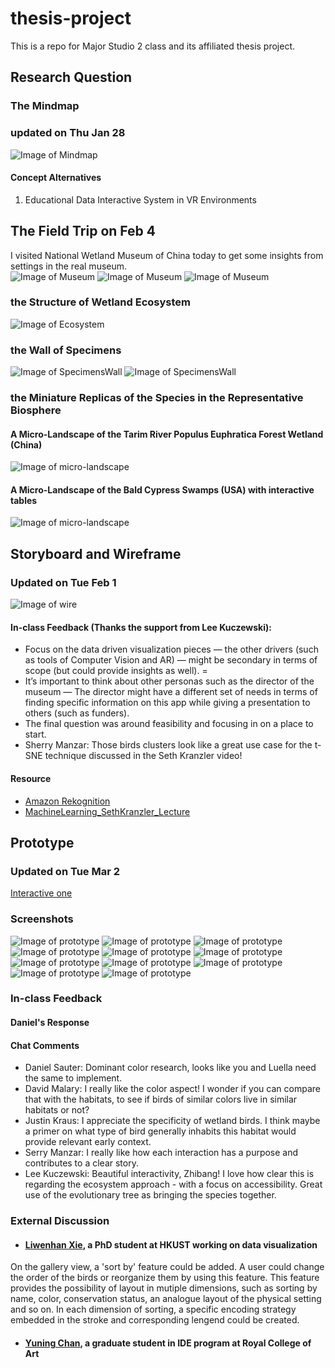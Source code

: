 # thesis-project
 This is a repo for Major Studio 2 class and its affiliated thesis project.

## Research Question

### The Mindmap
### updated on Thu Jan 28
![Image of Mindmap](./pics/zhibang_map.png)

#### Concept Alternatives
1. Educational Data Interactive System in VR Environments

## The Field Trip on Feb 4 
I visited National Wetland Museum of China today to get some insights from settings in the real museum.  
![Image of Museum](./field-trip/museum1.jpeg)
![Image of Museum](./field-trip/museum2.jpeg)
![Image of Museum](./field-trip/museum3.jpeg)

### the Structure of Wetland Ecosystem
![Image of Ecosystem](./field-trip/ecosystem.jpeg)

### the Wall of Specimens
![Image of SpecimensWall](./field-trip/wall.jpg)
![Image of SpecimensWall](./field-trip/wall2.jpeg)

### the Miniature Replicas of the Species in the Representative Biosphere
#### A Micro-Landscape of the Tarim River Populus Euphratica Forest Wetland (China)
![Image of micro-landscape](./field-trip/micro-landscape.jpg)

#### A Micro-Landscape of the Bald Cypress Swamps (USA) with interactive tables
![Image of micro-landscape](./field-trip/micro-landscape2.jpg)

## Storyboard and Wireframe
### Updated on Tue Feb 1
![Image of wire](./wireframe/storyboard.jpg)

#### In-class Feedback (Thanks the support from Lee Kuczewski): 
- Focus on the data driven visualization pieces — the other drivers (such as tools of Computer Vision and AR) — might be secondary in terms of scope (but could provide insights as well). =
- It’s important to think about other personas such as the director of the museum — The director might have a different set of needs in terms of finding specific information on this app while giving a presentation to others (such as funders). 
- The final question was around feasibility and focusing in on a place to start.
- Sherry Manzar: Those birds clusters look like a great use case for the t-SNE technique discussed in the Seth Kranzler video!

#### Resource
- [Amazon Rekognition](https://aws.amazon.com/cn/rekognition/)
- [MachineLearning_SethKranzler_Lecture](https://drive.google.com/file/d/1PqMxu4bEn8oqGDxb3NtvgrGZG4rdPEdE/view)

## Prototype
### Updated on Tue Mar 2
[Interactive one](https://www.figma.com/proto/6CiVh0Lop040n0WVDhEPIH/Major-Studio-1-Project-3?node-id=405%3A2102&viewport=790%2C90%2C0.40976792573928833&scaling=min-zoom)
### Screenshots
![Image of prototype](./prototype/overview.png)
![Image of prototype](./prototype/p1.jpg)
![Image of prototype](./prototype/p2.jpg)
![Image of prototype](./prototype/p3.jpg)
![Image of prototype](./prototype/p4.jpg)
![Image of prototype](./prototype/p5.jpg)
![Image of prototype](./prototype/p6.jpg)
![Image of prototype](./prototype/p6.1.jpg)
![Image of prototype](./prototype/p7.jpg)
![Image of prototype](./prototype/p8.jpg)
![Image of prototype](./prototype/p9.jpg)
### In-class Feedback
#### Daniel's Response
#### Chat Comments
- Daniel Sauter: Dominant color research, looks like you and Luella need the same to implement.
- David Malary: I really like the color aspect! I wonder if you can compare that with the habitats, to see if birds of similar colors live in similar habitats or not?
- Justin Kraus: I appreciate the specificity of wetland birds. I think maybe a primer on what type of bird generally inhabits this habitat would provide relevant early context.
- Serry Manzar: I really like how each interaction has a purpose and contributes to a clear story.
- Lee Kuczewski: Beautiful interactivity, Zhibang! I love how clear this is regarding the ecosystem approach - with a focus on accessibility. Great use of the evolutionary tree as bringing the species together.
### External Discussion
- #### [Liwenhan Xie](https://shellywhen.github.io/), a PhD student at HKUST working on data visualization
On the gallery view, a 'sort by' feature could be added. A user could change the order of the birds or reorganize them by using this feature. This feature provides the possibility of layout in mutiple dimensions, such as sorting by name, color, conservation status, an analogue layout of the physical setting and so on. In each dimension of sorting, a specific encoding strategy embedded in the stroke and corresponding lengend could be created.

- #### [Yuning Chan](https://alienyuning.com/), a graduate student in IDE program at Royal College of Art